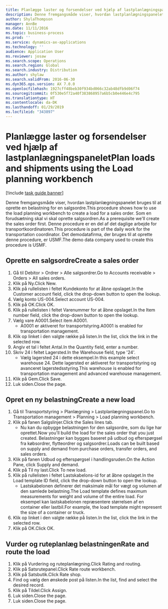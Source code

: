 ```yaml
---
title: Planlægge laster og forsendelser ved hjælp af lastplanlægningspanelet
description: Denne fremgangsmåde viser, hvordan lastplanlægningspanelet bruges til at oprette en belastning for en salgsordre.
author: ShylaThompson
manager: AnnBe
ms.date: 11/11/2016
ms.topic: business-process
ms.prod: ''
ms.service: dynamics-ax-applications
ms.technology: ''
audience: Application User
ms.reviewer: josaw
ms.search.scope: Operations
ms.search.region: Global
ms.search.industry: Distribution
ms.author: shylaw
ms.search.validFrom: 2016-06-30
ms.dyn365.ops.version: AX 7.0.0
ms.openlocfilehash: 1927cff48beb30f934bd066c32ab48dfb9d06f74
ms.sourcegitcommit: 0f530e5f72a40f383868957a6b5cb0e446e4c795
ms.translationtype: HT
ms.contentlocale: da-DK
ms.lasthandoff: 01/29/2019
ms.locfileid: "343897"
---
```

# <a name="plan-loads-and-shipments-using-the-load-planning-workbench"></a><span data-ttu-id="d46c2-103">Planlægge laster og forsendelser ved hjælp af lastplanlægningspanelet</span><span class="sxs-lookup"><span data-stu-id="d46c2-103">Plan loads and shipments using the Load planning workbench</span></span>

[!include [task guide banner](../../includes/task-guide-banner.md)]

<span data-ttu-id="d46c2-104">Denne fremgangsmåde viser, hvordan lastplanlægningspanelet bruges til at oprette en belastning for en salgsordre.</span><span class="sxs-lookup"><span data-stu-id="d46c2-104">This procedure shows how to use the load planning workbench to create a load for a sales order.</span></span> <span data-ttu-id="d46c2-105">Som en forudsætning skal vi skal oprette salgsordren.</span><span class="sxs-lookup"><span data-stu-id="d46c2-105">As a prerequisite we'll create the sales order first.</span></span> <span data-ttu-id="d46c2-106">Denne procedure er en del af det daglige arbejde for transportkoordinatoren.</span><span class="sxs-lookup"><span data-stu-id="d46c2-106">This procedure is part of the daily work for the transportation coordinator.</span></span> <span data-ttu-id="d46c2-107">Det demodatafirma, der bruges til at oprette denne procedure, er USMF.</span><span class="sxs-lookup"><span data-stu-id="d46c2-107">The demo data company used to create this procedure is USMF.</span></span>


## <a name="create-a-sales-order"></a><span data-ttu-id="d46c2-108">Oprette en salgsordre</span><span class="sxs-lookup"><span data-stu-id="d46c2-108">Create a sales order</span></span>
1. <span data-ttu-id="d46c2-109">Gå til Debitor > Ordrer > Alle salgsordrer.</span><span class="sxs-lookup"><span data-stu-id="d46c2-109">Go to Accounts receivable > Orders > All sales orders.</span></span>
2. <span data-ttu-id="d46c2-110">Klik på Ny.</span><span class="sxs-lookup"><span data-stu-id="d46c2-110">Click New.</span></span>
3. <span data-ttu-id="d46c2-111">Klik på rullelisten i feltet Kundekonto for at åbne opslaget.</span><span class="sxs-lookup"><span data-stu-id="d46c2-111">In the Customer account field, click the drop-down button to open the lookup.</span></span>
4. <span data-ttu-id="d46c2-112">Vælg konto US-004.</span><span class="sxs-lookup"><span data-stu-id="d46c2-112">Select account US-004.</span></span>
5. <span data-ttu-id="d46c2-113">Klik på OK.</span><span class="sxs-lookup"><span data-stu-id="d46c2-113">Click OK.</span></span>
6. <span data-ttu-id="d46c2-114">Klik på rullelisten i feltet Varenummer for at åbne opslaget.</span><span class="sxs-lookup"><span data-stu-id="d46c2-114">In the Item number field, click the drop-down button to open the lookup.</span></span>
7. <span data-ttu-id="d46c2-115">Vælg vare A0001.</span><span class="sxs-lookup"><span data-stu-id="d46c2-115">Select item A0001.</span></span>
    * <span data-ttu-id="d46c2-116">A0001 er aktiveret for transportstyring.</span><span class="sxs-lookup"><span data-stu-id="d46c2-116">A0001 is enabled for transportation management.</span></span>  
8. <span data-ttu-id="d46c2-117">Klik op linket i den valgte række på listen.</span><span class="sxs-lookup"><span data-stu-id="d46c2-117">In the list, click the link in the selected row.</span></span>
9. <span data-ttu-id="d46c2-118">Angiv et tal i feltet Antal.</span><span class="sxs-lookup"><span data-stu-id="d46c2-118">In the Quantity field, enter a number.</span></span>
10. <span data-ttu-id="d46c2-119">Skriv 24 i feltet Lagersted.</span><span class="sxs-lookup"><span data-stu-id="d46c2-119">In the Warehouse field, type '24'.</span></span>
    * <span data-ttu-id="d46c2-120">Vælg lagersted 24 i dette eksempel.</span><span class="sxs-lookup"><span data-stu-id="d46c2-120">In this example select warehouse 24.</span></span> <span data-ttu-id="d46c2-121">Dette lagersted er aktiveret for transportstyring og avanceret lagerstedsstyring.</span><span class="sxs-lookup"><span data-stu-id="d46c2-121">This warehouse is enabled for transportation management and advanced warehouse management.</span></span>  
11. <span data-ttu-id="d46c2-122">Klik på Gem.</span><span class="sxs-lookup"><span data-stu-id="d46c2-122">Click Save.</span></span>
12. <span data-ttu-id="d46c2-123">Luk siden.</span><span class="sxs-lookup"><span data-stu-id="d46c2-123">Close the page.</span></span>

## <a name="create-a-new-load"></a><span data-ttu-id="d46c2-124">Opret en ny belastning</span><span class="sxs-lookup"><span data-stu-id="d46c2-124">Create a new load</span></span>
1. <span data-ttu-id="d46c2-125">Gå til Transportstyring > Planlægning > Lastplanlægningspanel.</span><span class="sxs-lookup"><span data-stu-id="d46c2-125">Go to Transportation management > Planning > Load planning workbench.</span></span>
2. <span data-ttu-id="d46c2-126">Klik på fanen Salgslinjer.</span><span class="sxs-lookup"><span data-stu-id="d46c2-126">Click the Sales lines tab.</span></span>
    * <span data-ttu-id="d46c2-127">Nu kan du opbygge belastningen for den salgsordre, som du lige har oprettet.</span><span class="sxs-lookup"><span data-stu-id="d46c2-127">Now you'll build the load for the sales order that you just created.</span></span> <span data-ttu-id="d46c2-128">Belastninger kan bygges baseret på udbud og efterspørgsel fra købsordrer, flytteordrer og salgsordrer.</span><span class="sxs-lookup"><span data-stu-id="d46c2-128">Loads can be built based on supply and demand from purchase orders, transfer orders, and sales orders.</span></span>  
3. <span data-ttu-id="d46c2-129">Klik på fanen Udbud og efterspørgsel i handlingsruden.</span><span class="sxs-lookup"><span data-stu-id="d46c2-129">On the Action Pane, click Supply and demand.</span></span>
4. <span data-ttu-id="d46c2-130">Klik på Til ny last.</span><span class="sxs-lookup"><span data-stu-id="d46c2-130">Click To new load.</span></span>
5. <span data-ttu-id="d46c2-131">Klik på rullelisten i feltet Lastskabelons-id for at åbne opslaget.</span><span class="sxs-lookup"><span data-stu-id="d46c2-131">In the Load template ID field, click the drop-down button to open the lookup.</span></span>
    * <span data-ttu-id="d46c2-132">Lastskabelonen definerer det maksimale mål for vægt og volumen af den samlede belastning.</span><span class="sxs-lookup"><span data-stu-id="d46c2-132">The Load template defines maximum measurements for weight and volume of the entire load.</span></span> <span data-ttu-id="d46c2-133">For eksempel kan lastskabelonen repræsentere størrelsen af en container eller lastbil.</span><span class="sxs-lookup"><span data-stu-id="d46c2-133">For example, the load template might represent the size of a container or truck.</span></span>  
6. <span data-ttu-id="d46c2-134">Klik op linket i den valgte række på listen.</span><span class="sxs-lookup"><span data-stu-id="d46c2-134">In the list, click the link in the selected row.</span></span>
7. <span data-ttu-id="d46c2-135">Klik på OK.</span><span class="sxs-lookup"><span data-stu-id="d46c2-135">Click OK.</span></span>

## <a name="rate-and-route-the-load"></a><span data-ttu-id="d46c2-136">Vurder og ruteplanlæg belastningen</span><span class="sxs-lookup"><span data-stu-id="d46c2-136">Rate and route the load</span></span>
1. <span data-ttu-id="d46c2-137">Klik på Vurdering og ruteplanlægning.</span><span class="sxs-lookup"><span data-stu-id="d46c2-137">Click Rating and routing.</span></span>
2. <span data-ttu-id="d46c2-138">Klik på Satsrutepanel.</span><span class="sxs-lookup"><span data-stu-id="d46c2-138">Click Rate route workbench.</span></span>
3. <span data-ttu-id="d46c2-139">Klik på Satsbutik.</span><span class="sxs-lookup"><span data-stu-id="d46c2-139">Click Rate shop.</span></span>
4. <span data-ttu-id="d46c2-140">Find og vælg den ønskede post på listen.</span><span class="sxs-lookup"><span data-stu-id="d46c2-140">In the list, find and select the desired record.</span></span>
5. <span data-ttu-id="d46c2-141">Klik på Tildel.</span><span class="sxs-lookup"><span data-stu-id="d46c2-141">Click Assign.</span></span>
6. <span data-ttu-id="d46c2-142">Luk siden.</span><span class="sxs-lookup"><span data-stu-id="d46c2-142">Close the page.</span></span>
7. <span data-ttu-id="d46c2-143">Luk siden.</span><span class="sxs-lookup"><span data-stu-id="d46c2-143">Close the page.</span></span>

